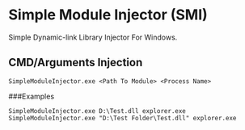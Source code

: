 # Simple Module Injector (SMI)

Simple Dynamic-link Library Injector For Windows.

## CMD/Arguments Injection
```
SimpleModuleInjector.exe <Path To Module> <Process Name>
```
###Examples
```
SimpleModuleInjector.exe D:\Test.dll explorer.exe
SimpleModuleInjector.exe "D:\Test Folder\Test.dll" explorer.exe
```
